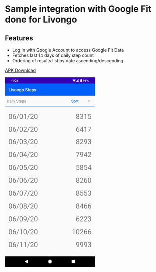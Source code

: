 # Sample integration with Google Fit done for Livongo


## Features

* Log In with Google Account to access Google Fit Data
* Fetches last 14 days of daily step count
* Ordering of results list by date ascending/descending

[APK Download](/LivongoSteps_20200614.apk)


![App Screenshot](/App_Screenshot.png)
